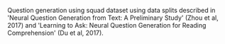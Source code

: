 Question generation using squad dataset using data splits described in 'Neural
Question Generation from Text: A Preliminary Study' (Zhou et al, 2017) and
'Learning to Ask: Neural Question Generation for Reading Comprehension' (Du et
al, 2017).
